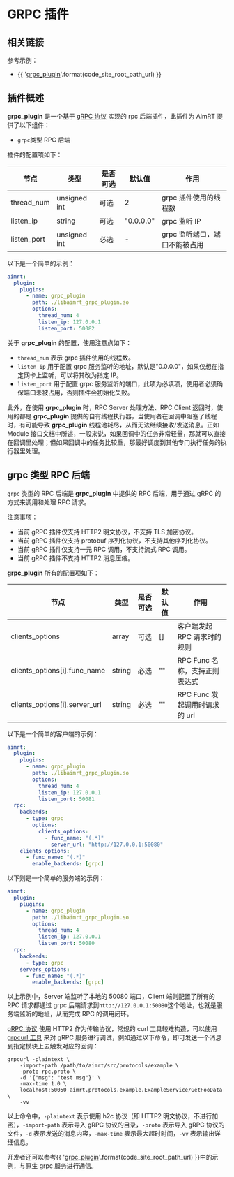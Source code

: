 # GRPC 插件

## 相关链接

参考示例：
- {{ '[grpc_plugin]({}/src/examples/plugins/grpc_plugin)'.format(code_site_root_path_url) }}


## 插件概述

**grpc_plugin** 是一个基于 [gRPC 协议](https://github.com/grpc/grpc/blob/master/doc/PROTOCOL-HTTP2.md) 实现的 rpc 后端插件，此插件为 AimRT 提供了以下组件：
- `grpc`类型 RPC 后端


插件的配置项如下：

| 节点                      | 类型          | 是否可选| 默认值 | 作用 |
| ----                      | ----          | ----  | ----      | ---- |
| thread_num                | unsigned int  | 可选  | 2         | grpc 插件使用的线程数 |
| listen_ip                 | string        | 可选  | "0.0.0.0" | grpc 监听 IP |
| listen_port               | unsigned int  | 必选  | -         | grpc 监听端口，端口不能被占用 |

以下是一个简单的示例：
```yaml
aimrt:
  plugin:
    plugins:
      - name: grpc_plugin
        path: ./libaimrt_grpc_plugin.so
        options:
          thread_num: 4
          listen_ip: 127.0.0.1
          listen_port: 50082
```

关于 **grpc_plugin** 的配置，使用注意点如下：
- `thread_num` 表示 grpc 插件使用的线程数。
- `listen_ip` 用于配置 grpc 服务监听的地址，默认是"0.0.0.0"，如果仅想在指定网卡上监听，可以将其改为指定 IP。
- `listen_port` 用于配置 grpc 服务监听的端口，此项为必填项，使用者必须确保端口未被占用，否则插件会初始化失败。

此外，在使用 **grpc_plugin** 时，RPC Server 处理方法、RPC Client 返回时，使用的都是 **grpc_plugin** 提供的自有线程执行器，当使用者在回调中阻塞了线程时，有可能导致 **grpc_plugin** 线程池耗尽，从而无法继续接收/发送消息。正如 Module 接口文档中所述，一般来说，如果回调中的任务非常轻量，那就可以直接在回调里处理；但如果回调中的任务比较重，那最好调度到其他专门执行任务的执行器里处理。

## grpc 类型 RPC 后端

`grpc` 类型的 RPC 后端是 **grpc_plugin** 中提供的 RPC 后端，用于通过 gRPC 的方式来调用和处理 RPC 请求。

注意事项：
* 当前 gRPC 插件仅支持 HTTP2 明文协议，不支持 TLS 加密协议。
* 当前 gRPC 插件仅支持 protobuf 序列化协议，不支持其他序列化协议。
* 当前 gRPC 插件仅支持一元 RPC 调用，不支持流式 RPC 调用。
* 当前 gRPC 插件不支持 HTTP2 消息压缩。


**grpc_plugin** 所有的配置项如下：

| 节点                          | 类型      | 是否可选| 默认值 | 作用 |
| ----                          | ----      | ----  | ----  | ---- |
| clients_options               | array     | 可选  | []    | 客户端发起 RPC 请求时的规则 |
| clients_options[i].func_name  | string    | 必选  | ""    | RPC Func 名称，支持正则表达式 |
| clients_options[i].server_url | string    | 必选  | ""    | RPC Func 发起调用时请求的 url |

以下是一个简单的客户端的示例：
```yaml
aimrt:
  plugin:
    plugins:
      - name: grpc_plugin
        path: ./libaimrt_grpc_plugin.so
        options:
          thread_num: 4
          listen_ip: 127.0.0.1
          listen_port: 50081
  rpc:
    backends: 
      - type: grpc
        options:
          clients_options:
            - func_name: "(.*)"
              server_url: "http://127.0.0.1:50080"
    clients_options:
      - func_name: "(.*)"
        enable_backends: [grpc]
```

以下则是一个简单的服务端的示例：
```yaml
aimrt:
  plugin:
    plugins:
      - name: grpc_plugin
        path: ./libaimrt_grpc_plugin.so
        options:
          thread_num: 4
          listen_ip: 127.0.0.1
          listen_port: 50080
  rpc:
    backends: 
      - type: grpc
    servers_options:
      - func_name: "(.*)"
        enable_backends: [grpc]
```

以上示例中，Server 端监听了本地的 50080 端口，Client 端则配置了所有的 RPC 请求都通过 grpc 后端请求到`http://127.0.0.1:50080`这个地址，也就是服务端监听的地址，从而完成 RPC 的调用闭环。

[gRPC 协议](https://github.com/grpc/grpc/blob/master/doc/PROTOCOL-HTTP2.md) 使用 HTTP2 作为传输协议，常规的 curl 工具较难构造，可以使用 [grpcurl 工具](https://github.com/fullstorydev/grpcurl) 来对 gRPC 服务进行调试，例如通过以下命令，即可发送一个消息到指定模块上去触发对应的回调：
```shell
grpcurl -plaintext \
    -import-path /path/to/aimrt/src/protocols/example \
    -proto rpc.proto \
    -d '{"msg": "test msg"}' \
    -max-time 1.0 \
    localhost:50050 aimrt.protocols.example.ExampleService/GetFooData \
    -vv
```

以上命令中，`-plaintext` 表示使用 h2c 协议（即 HTTP2 明文协议，不进行加密），`-import-path` 表示导入 gRPC 协议的目录，`-proto` 表示导入 gRPC 协议的文件，`-d` 表示发送的消息内容，`-max-time` 表示最大超时时间，`-vv` 表示输出详细信息。


开发者还可以参考{{ '[grpc_plugin]({}/src/examples/plugins/grpc_plugin)'.format(code_site_root_path_url) }}中的示例，与原生 grpc 服务进行通信。

